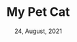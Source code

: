 ---
title: My Pet Cat
date: 24, August, 2021
photo: public/images/grumpy.jpg
recipe:
  instructions: This is a grumpy cat
  ingredients:
    - Pets
---